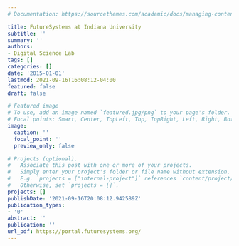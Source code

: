 ```yaml
---
# Documentation: https://sourcethemes.com/academic/docs/managing-content/

title: FutureSystems at Indiana University
subtitle: ''
summary: ''
authors:
- Digital Science Lab
tags: []
categories: []
date: '2015-01-01'
lastmod: 2021-09-16T16:08:12-04:00
featured: false
draft: false

# Featured image
# To use, add an image named `featured.jpg/png` to your page's folder.
# Focal points: Smart, Center, TopLeft, Top, TopRight, Left, Right, BottomLeft, Bottom, BottomRight.
image:
  caption: ''
  focal_point: ''
  preview_only: false

# Projects (optional).
#   Associate this post with one or more of your projects.
#   Simply enter your project's folder or file name without extension.
#   E.g. `projects = ["internal-project"]` references `content/project/deep-learning/index.md`.
#   Otherwise, set `projects = []`.
projects: []
publishDate: '2021-09-16T20:08:12.942589Z'
publication_types:
- '0'
abstract: ''
publication: ''
url_pdf: https://portal.futuresystems.org/
---
```

